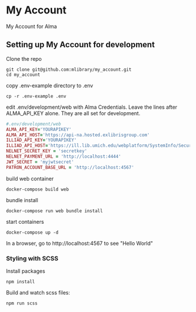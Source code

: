 # My Account

My Account for Alma

## Setting up My Account for development

Clone the repo

```
git clone git@github.com:mlibrary/my_account.git
cd my_account
```

copy .env-example directory to .env

```
cp -r .env-example .env
```

edit .env/development/web with Alma Credentials. Leave the lines after ALMA_API_KEY alone. They are all set for development. 

```ruby
#.env/development/web
ALMA_API_KEY='YOURAPIKEY'
ALMA_API_HOST='https://api-na.hosted.exlibrisgroup.com'
ILLIAD_API_KEY='YOURAPIKEY'
ILLIAD_API_HOST='https://ill.lib.umich.edu/webplatform/SystemInfo/SecurePlatformVersion'
NELNET_SECRET_KEY = 'secretkey'
NELNET_PAYMENT_URL = 'http://localhost:4444'
JWT_SECRET = 'myjwtsecret'
PATRON_ACCOUNT_BASE_URL = 'http://localhost:4567'
```

build web container

```
docker-compose build web
```

bundle install

```
docker-compose run web bundle install
```

start containers

```
docker-compose up -d
```

In a browser, go to http://localhost:4567 to see "Hello World"

### Styling with SCSS

Install packages

```
npm install
```

Build and watch scss files:

```
npm run scss
```
